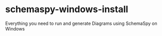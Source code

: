 schemaspy-windows-install
=========================

Everything you need to run and generate Diagrams using SchemaSpy on Windows
